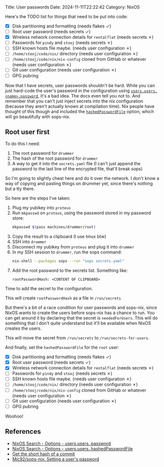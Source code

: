 Title: User passwords
Date: 2024-11-11T22:22:42
Category: NixOS

Here's the TODO list for things that need to be put into code:

- [x] Disk partitioning and formatting (needs flakes ✓)
- [ ] Root user password (needs secrets ✓)
- [x] Wireless network connection details for `rentalflat` (needs secrets ✗)
- [ ] Passwords for `pindy` and `stooj` (needs secrets ✗)
- [ ] SSH known hosts file maybe. (needs user configuration ✗)
- [ ] `/home/stooj/code/nix/` directory (needs user configuration ✗)
- [ ] `/home/stooj/code/nix/nix-config` cloned from GitHab or whatever (needs
      user configuration ✗)
- [ ] Git user configuration (needs user configuration ✗)
- [ ] GPG pubring

Now that I have secrets, user passwords shouldn't be hard. While you can just
hard-code the user's password in the configuration using
[`users.users.<name>.password`](https://search.nixos.org/options?channel=unstable&show=users.users.%3Cname%3E.password),
it's a bad idea. The docs even tell you not to. And remember that you can't just
inject secrets into the nix configuration (because they aren't actually known at
compilation time). Nix people have thought of this though and included the
[`hashedPasswordFile`](https://search.nixos.org/options?channel=unstable&show=users.users.%3Cname%3E.hashedPasswordFile) option, which will go beautifully with sops-nix.

## Root user first

To do this I need:

1. The root password for `drummer`
2. The hash of the root password for `drummer`
3. A way to get it into the `secrets.yaml` file (I can't just append the
   password to the last line of the encrypted file, that'll break sops)

So I'm going to slightly cheat here and do it over the network. I don't know a
way of copying and pasting things on drummer yet, since there's nothing but a
tty there.

So here are the steps I've taken:

1. Plug my yubikey into `proteus`
2. Run `mkpasswd` on `proteus`, using the password stored in my password store:
    ```bash
    mkpasswd $(pass machines/drummer/root)
    ```
3. Copy the result to a clipboard (I use tmux btw)
4. SSH into `drummer`
5. Disconnect my yubikey from `proteus` and plug it into `drummer`
6. In my SSH session to `drummer`, run the sops command:
    ```bash
    nix-shell --packages sops --run "sops secrets.yaml"
    ```
7. Add the root password to the secrets list. Something like:
    ```
    rootPasswordHash: <CONTENT OF CLIPBOARD>
    ```
    
<!-- TODO Link to commit 6b039f9 -->
 
Time to add the secret to the configuration.

<!-- TODO Link to commit b2f1d00 -->

This will create `rootPasswordHash` as a file in `/run/secrets`

But there's a bit of a race condition for user passwords and sops-nix, since
NixOS wants to create the users before sops-nix has a chance to run. You can get
around it by declaring that the secret is `neededForUsers`. This will do
something that I don't quite understand but it'll be available when NixOS
creates the users.

<!-- TODO Link to commit 6d4b51b -->

This will move the secret from `/run/secrets` to `/run/secrets-for-users`.

And finally, set the `hashedPasswordFile` for the `root` user:

<!-- TODO Link to commit 59ba3ce -->

- [x] Disk partitioning and formatting (needs flakes ✓)
- [x] Root user password (needs secrets ✓)
- [x] Wireless network connection details for `rentalflat` (needs secrets ✗)
- [ ] Passwords for `pindy` and `stooj` (needs secrets ✗)
- [ ] SSH known hosts file maybe. (needs user configuration ✗)
- [ ] `/home/stooj/code/nix/` directory (needs user configuration ✗)
- [ ] `/home/stooj/code/nix/nix-config` cloned from GitHab or whatever (needs
      user configuration ✗)
- [ ] Git user configuration (needs user configuration ✗)
- [ ] GPG pubring

Woohoo!

## References

- [NixOS Search - Options - users.users.<name>.password](https://search.nixos.org/options?channel=unstable&show=users.users.%3Cname%3E.password)
- [NixOS Search - Options - users.users.<name>.hashedPasswordFile](https://search.nixos.org/options?channel=unstable&show=users.users.%3Cname%3E.hashedPasswordFile)
- [Get the short hash of a commit](https://stackoverflow.com/a/37352791)
- [Mic92/sops-nix: Setting a user's password](https://github.com/Mic92/sops-nix?tab=readme-ov-file#setting-a-users-password)

